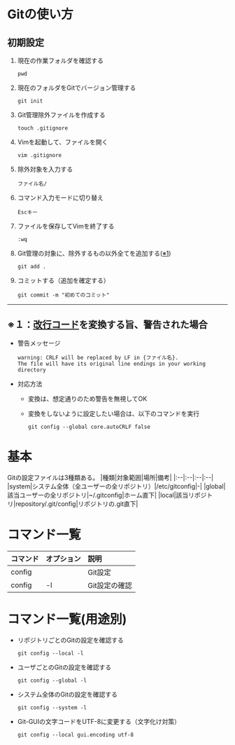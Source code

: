 # Gitの使い方
## 初期設定
1. 現在の作業フォルダを確認する
    ```
    pwd
    ```
1. 現在のフォルダをGitでバージョン管理する
    ```
    git init
    ```
1. Git管理除外ファイルを作成する
    ```
    touch .gitignore
    ```
1. Vimを起動して、ファイルを開く
    ```
    vim .gitignore
    ```
1. 除外対象を入力する
    ```
    ファイル名/
    ```
1. コマンド入力モードに切り替え
    ```
    Escキー
    ```
1. ファイルを保存してVimを終了する
    ```
    :wq
    ```
1. Git管理の対象に、除外するもの以外全てを追加する([※1](#※１：改行コードを変換する旨、警告された場合))
    ```
    git add .
    ```
1. コミットする（追加を確定する）
    ```
    git commit -m "初めてのコミット"
    ```
---
## ※１：[改行コード](./help-common.md#改行コード)を変換する旨、警告された場合
- 警告メッセージ
    ```
    warning: CRLF will be replaced by LF in {ファイル名}.
    The file will have its original line endings in your working directory
    ```
- 対応方法
    - 変換は、想定通りのため警告を無視してOK

    - 変換をしないように設定したい場合は、以下のコマンドを実行
        ```
        git config --global core.autoCRLF false
        ```
# 基本
Gitの設定ファイルは3種類ある。
|種類|対象範囲|場所|備考|
|:--|:--|:--|:--|
|system|システム全体（全ユーザーの全リポジトリ）|/etc/gitconfig|-|
|global|該当ユーザーの全リポジトリ|~/.gitconfig|ホーム直下|
|local|該当リポジトリ|repository/.git/config|リポジトリの.git直下|
# コマンド一覧
|コマンド|オプション|説明|
|:--|:--|:--|
|config||Git設定|
|config|-l|Git設定の確認|
# コマンド一覧(用途別)
- リポジトリごとのGitの設定を確認する
    ```
    git config --local -l
    ```
- ユーザごとのGitの設定を確認する
    ```
    git config --global -l
    ```
- システム全体のGitの設定を確認する
    ```
    git config --system -l
    ```
- Git-GUIの文字コードをUTF-8に変更する（文字化け対策）
    ```
    git config --local gui.encoding utf-8
    ```